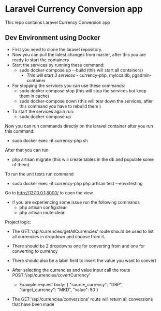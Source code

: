 # Laravel Currency Conversion app

This repo contains Laravel Currency Conversion app

## Dev Environment using Docker

- First you need to clone the laravel repository.
- Now you can pull the latest changes from master, after this  you are ready to start the containers
- Start the services by running these command:
  - sudo docker-compose up --build (this will start all containers)
    - *This will start 3 services* - currency-php, mylocaldb, pgadmin-container
- For stopping the services you can use these commands:
  - sudo docker-compose stop (this will stop the services but keep them in cache)
  - sudo docker-compose down (this will tear down the services, after this command you have to rebuild them )
- To start the services again run:
  -  sudo docker-compose up

Now you can run commands directly on the laravel container after you run this command:
- sudo docker exec -it currency-php sh

After that you can run 
- php artisan migrate (this will create tables in the db and populate some of them)

To run the unit tests run command
- sudo docker exec -it currency-php php artisan test --env=testing

Go to http://127.0.0.1:8000/ to open the view
 - If you are experiencing some issue run the following commands
   - php artisan config:clear
   - php artisan route:clear

Project logic:
  - The GET:'/api/currencies/getAllCurrencies' route should be used to list all currencies in dropdown and choose from it.
  - There should be 2 dropdowns one for converting from and one for converting to currency
  - There should also be a label field to insert the value you want to convert 
  - After selecting the currencies and value input call the route POST:'/api/currencies/covertCurrency'
    - Example request body:
    {
      "source_currency": "GBP",
      "target_currency": "MKD",
      "value": 50
    }

  - The GET:'/api/currencies/conversions' route will return all conversions that have been made
